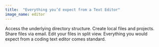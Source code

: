 ```yaml
---
title:  "Everything you’d expect from a Text Editor"
image_name: editor
---
```


Access the underlying directory structure. Create local files and projects. Share files via email. Edit your files in split view. Everything you would expect from a coding text editor comes standard.
